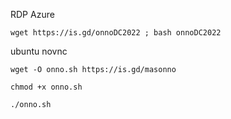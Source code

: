 RDP Azure
```
wget https://is.gd/onnoDC2022 ; bash onnoDC2022
```
ubuntu novnc
```
wget -O onno.sh https://is.gd/masonno

chmod +x onno.sh

./onno.sh

